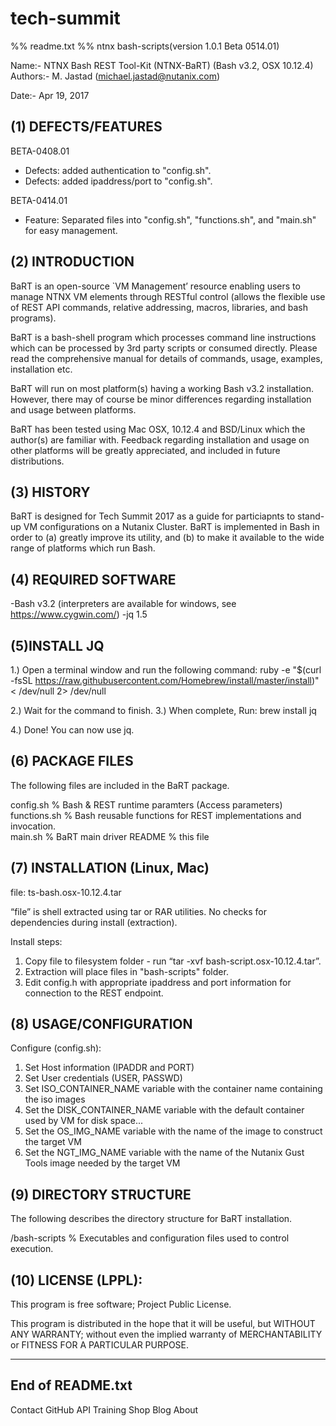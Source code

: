 # tech-summit
%% readme.txt
%% ntnx bash-scripts(version 1.0.1 Beta 0514.01)

Name:-         NTNX Bash REST Tool-Kit (NTNX-BaRT) (Bash v3.2, OSX 10.12.4)
Authors:-      M. Jastad (michael.jastad@nutanix.com) 

Date:-         Apr 19, 2017

(1) DEFECTS/FEATURES 
--------------------------
BETA-0408.01
- Defects: added authentication to "config.sh".
- Defects: added ipaddress/port to "config.sh".  

BETA-0414.01  
- Feature: Separated files into "config.sh", "functions.sh", and "main.sh" for easy management. 


(2) INTRODUCTION
-----------------
BaRT is an open-source `VM Management’ resource enabling users to manage NTNX VM elements through RESTful control (allows the flexible use of REST API commands, relative addressing, macros, libraries, and bash programs).

BaRT is a bash-shell program which processes command line instructions which can be processed by 3rd party scripts or consumed directly. Please read the comprehensive manual for details of commands, usage, examples, installation etc.

BaRT will run on most platform(s) having a working Bash v3.2 installation. However, there may of course be minor differences regarding installation and usage between platforms.

BaRT has been tested using Mac OSX, 10.12.4 and BSD/Linux which the author(s) are familiar with. Feedback regarding installation and usage on other platforms will be greatly appreciated, and included in future distributions.


(3) HISTORY
-----------
BaRT is designed for Tech Summit 2017 as a guide for particiapnts to stand-up VM configurations on a Nutanix Cluster. BaRT is implemented in Bash in order to (a) greatly improve its utility, and (b) to make it available to the wide range of platforms which run Bash.

(4) REQUIRED SOFTWARE
-----------------------
-Bash v3.2 (interpreters are available for windows, see https://www.cygwin.com/)
-jq 1.5


(5)INSTALL JQ
---------------------
1.) Open a terminal window and run the following command:
      ruby -e "$(curl -fsSL https://raw.githubusercontent.com/Homebrew/install/master/install)" < /dev/null 2> /dev/null

2.) Wait for the command to finish.
3.) When complete, Run:
      brew install jq

4.) Done! You can now use jq.


(6) PACKAGE FILES
------------------
The following files are included in the BaRT package.

config.sh             % Bash & REST runtime paramters (Access parameters)
functions.sh          % Bash reusable functions for REST implementations and invocation.  
main.sh               % BaRT main driver 
README                % this file


(7) INSTALLATION (Linux, Mac)
--------------------------------
file: ts-bash.osx-10.12.4.tar 

“file” is shell extracted using tar or RAR utilities. No checks for dependencies during install (extraction).

Install steps:
1. Copy file to filesystem folder -  run “tar -xvf bash-script.osx-10.12.4.tar”.
2. Extraction will place files in "bash-scripts" folder.
3. Edit config.h with appropriate ipaddress and port information for connection to the REST endpoint.
 

(8) USAGE/CONFIGURATION 
-----------------------------
Configure (config.sh):

1. Set Host information (IPADDR and PORT) 
2. Set User credentials (USER, PASSWD)
3. Set ISO_CONTAINER_NAME variable with the container name containing the iso images
4. Set the DISK_CONTAINER_NAME variable with the default container used by VM for disk space...
5. Set the OS_IMG_NAME variable with the name of the image to construct the target VM 
6. Set the NGT_IMG_NAME variable with the name of the Nutanix Gust Tools image needed by the target VM 

(9) DIRECTORY STRUCTURE 
--------------------------
The following describes the directory structure for BaRT installation.

/bash-scripts	        % Executables and configuration files used to control execution.

(10) LICENSE (LPPL):
-----------------------
This program is free software; Project Public License.

This program is distributed in the hope that it will be useful, but WITHOUT ANY WARRANTY; without even the implied warranty of MERCHANTABILITY or FITNESS FOR A PARTICULAR PURPOSE.

-----------------
End of README.txt
-----------------
Contact GitHub API Training Shop Blog About

